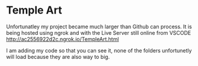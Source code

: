 # Temple Art

Unfortunatley my project became much larger than Github can process. It is being hosted using ngrok and with the Live Server still online from VSCODE  http://ac2556922d2c.ngrok.io/TempleArt.html


I am adding my code so that you can see it, none of the folders unfortunetly will load because they are also way to big. 
